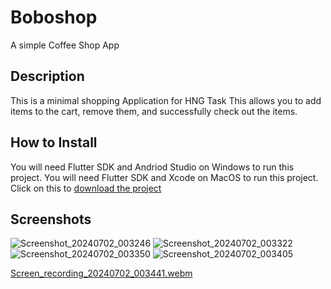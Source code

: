 # Boboshop

A simple Coffee Shop App

## Description
This is a minimal shopping Application for HNG Task
This allows you to add items to the cart, remove them, and successfully check out the items.

## How to Install
You will need Flutter SDK and Andriod Studio on Windows to run this project.
You will need Flutter SDK and Xcode on MacOS to run this project.
Click on this to [download the project](https://github.com/Kwasi48/boboshop/archive/refs/heads/master.zip) 



## Screenshots
 ![Screenshot_20240702_003246](https://github.com/Kwasi48/boboshop/assets/63691756/c56d8478-af35-4c5c-8bd5-8e21771881c4)
![Screenshot_20240702_003322](https://github.com/Kwasi48/boboshop/assets/63691756/c5ea33ae-d2aa-4fee-a7bf-7d48676bd836)
![Screenshot_20240702_003350](https://github.com/Kwasi48/boboshop/assets/63691756/34008a74-ddd5-48b0-a21b-01d7e28af18d)
![Screenshot_20240702_003405](https://github.com/Kwasi48/boboshop/assets/63691756/596f7a9f-77ac-4286-b670-a8f5483d7060)

[Screen_recording_20240702_003441.webm](https://github.com/Kwasi48/boboshop/assets/63691756/7713f3ab-150a-4456-b8bb-17cbb8571426)
